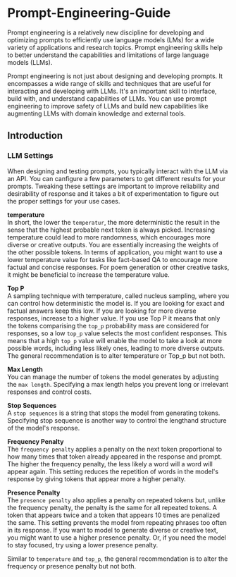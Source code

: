 # Prompt-Engineering-Guide

Prompt engineering is a relatively new discipline for developing and optimizing prompts to efficiently use language models (LMs) for a wide variety of applications and research topics. Prompt engineering skills help to better understand the capabilities and limitations of large language models (LLMs).

Prompt engineering is not just about designing and developing prompts. It encompasses a wide range of skills and techniques that are useful for interacting and developing with LLMs. It's an important skill to interface, build with, and understand capabilities of LLMs. You can use prompt engineering to improve safety of LLMs and build new capabilities like augmenting LLMs with domain knowledge and external tools.

## Introduction

### LLM Settings
When designing and testing prompts, you typically interact with the LLM via an API. You can canfigure a few parameters to get different results for your prompts. Tweaking these settings are important to improve reliability and desirability of response and it takes a bit of experimentation to figure out the proper settings for your use cases.

**temperature** \
In short, the lower the `temperatur`, the more deterministic the result in the sense that the highest probable next token is always picked. Increasing temperature could lead to more randomness, which encourages more diverse or creative outputs. You are essentially increasing the weights of the other possible tokens. In terms of application, you might want to use a lower temperature value for tasks like fact-based QA to encourage more factual and concise responses. For poem generation or other creative tasks, it might be beneficial to increase the temperature value.

**Top P** \
A sampling technique with temperature, called nucleus sampling, where you can control how deterministic the model is. If you are looking for exact and factual answers keep this low. If you are looking for more diverse responses, increase to a higher value. If you use Top P it means that only the tokens comparising the `top_p`  probability mass are considered for responses, so a low `top_p` value selects the most confident responses. This means that a high `top_p` value will enable the model to take a look at more possible words, including less likely ones, leading to more diverse outputs. \
The general recommendation is to alter temperature or Top_p but not both.

**Max Length** \
You can manage the number of tokens the model generates by adjusting the `max length`. Specifying a max length helps you prevent long or irrelevant responses and control costs.

**Stop Sequences** \
A `stop sequences` is a string that stops the model from generating tokens. Specifying stop sequence is another way to control the lengthand structure of the model's response.

**Frequency Penalty** \
The `frequency penalty` applies a penalty on the next token proportional to how many times that token already appeared in the response and prompt. The higher the frequency penalty, the less likely a word will a word will appear again. This setting reduces the repetition of words in the model's response by giving tokens that appear more a higher penalty.

**Presence Penalty** \
The `presence penalty` also applies a penalty on repeated tokens but, unlike the frequency penalty, the penalty is the same for all repeated tokens. A token that appears twice and a token that appears 10 times are penalized the same. This setting prevents the model from repeating phrases too often in its response. If you want to model to generate diverse or creative text, you might want to use a higher presence penalty. Or, if you need the model to stay focused, try using a lower presence penalty.

Similar to `temperature` and `top_p`, the general recommendation is to alter the frequency or presence penalty but not both.
